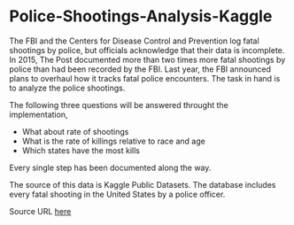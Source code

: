 # Police-Shootings-Analysis-Kaggle

The FBI and the Centers for Disease Control and Prevention log fatal shootings by police, but officials acknowledge that their data is incomplete. In 2015, The Post documented more than two times more fatal shootings by police than had been recorded by the FBI. Last year, the FBI announced plans to overhaul how it tracks fatal police encounters.
The task in hand is to analyze the police shootings.

The following three questions will be answered throught the implementation,
- What about rate of shootings
- What is the rate of killings relative to race and age
- Which states have the most kills

Every single step has been documented along the way.

The source of this data is Kaggle Public Datasets. The database includes every fatal shooting in the United States by a police officer.

Source URL [here](https://www.kaggle.com/mrmorj/data-police-shootings/)
